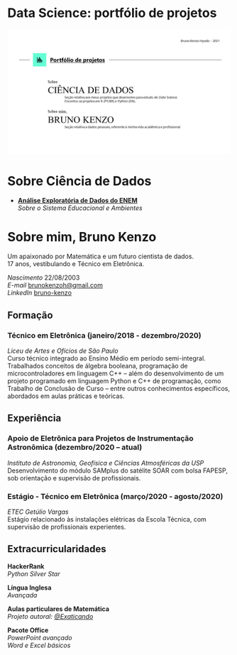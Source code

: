 # **Data Science: portfólio de projetos**

![](https://github.com/KenzoBH/Data-Science/blob/main/Images/Slide1.PNG)

# **Sobre Ciência de Dados**

- [**Análise Exploratória de Dados do
ENEM**](https://github.com/KenzoBH/Data-Science/blob/main/ENEM_R/ENEM_R.md)   
*Sobre o Sistema Educacional e Ambientes*

# **Sobre mim, Bruno Kenzo**

Um apaixonado por Matemática e um futuro cientista de dados.   
17 anos, vestibulando e Técnico em Eletrônica.

*Nascimento* 22/08/2003   
*E-mail*
<a href="mailto:brunokenzoh@gmail.com" class="email">brunokenzoh@gmail.com</a>   
*LinkedIn* [bruno-kenzo](https://www.linkedin.com/in/bruno-kenzo/)

## **Formação**

### **Técnico em Eletrônica** (janeiro/2018 - dezembro/2020)  
*Liceu de Artes e Ofícios de São Paulo*  
Curso técnico integrado ao Ensino Médio em período semi-integral.
Trabalhados conceitos de álgebra booleana, programação de
microcontroladores em linguagem C++ – além do desenvolvimento de um
projeto programado em linguagem Python e C++ de programação, como
Trabalho de Conclusão de Curso – entre outros conhecimentos específicos,
abordados em aulas práticas e teóricas.

## **Experiência**

### **Apoio de Eletrônica para Projetos de Instrumentação Astronômica** (dezembro/2020 – atual)  
*Instituto de Astronomia, Geofísica e Ciências Atmosféricas da USP*  
Desenvolvimento do módulo SAMplus do satélite SOAR com bolsa FAPESP, sob
orientação e supervisão de profissionais.

### **Estágio - Técnico em Eletrônica** (março/2020 - agosto/2020)  
*ETEC Getúlio Vargas*  
Estágio relacionado às instalações elétricas da Escola Técnica, com
supervisão de profissionais experientes.


## **Extracurricularidades**

**HackerRank**  
*Python Silver Star*

**Língua Inglesa**  
*Avançada*

**Aulas particulares de Matemática**   
*Projeto autoral: [@Exaticando](https://www.instagram.com/exaticando/)*

**Pacote Office**   
*PowerPoint avançado*   
*Word e Excel básicos*

